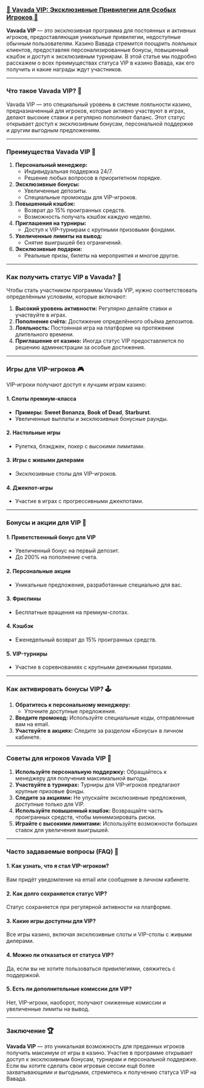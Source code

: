 ### [🌟 Vavada VIP: Эксклюзивные Привилегии для Особых Игроков 🎰](https://partnervavadarv.com?promo=75590753-cc8b-4c4a-8d71-99b7a2293439-jud\&target=register)

**Vavada VIP** — это эксклюзивная программа для постоянных и активных игроков, предоставляющая уникальные привилегии, недоступные обычным пользователям. Казино Вавада стремится поощрить лояльных клиентов, предоставляя персонализированные бонусы, повышенный кэшбэк и доступ к эксклюзивным турнирам. В этой статье мы подробно расскажем о всех преимуществах статуса VIP в казино Вавада, как его получить и какие награды ждут участников.

***

### Что такое Vavada VIP? 🎯

Vavada VIP — это специальный уровень в системе лояльности казино, предназначенный для игроков, которые активно участвуют в играх, делают высокие ставки и регулярно пополняют баланс. Этот статус открывает доступ к эксклюзивным бонусам, персональной поддержке и другим выгодным предложениям.

***

### Преимущества Vavada VIP 🚀

1. **Персональный менеджер:**
   * Индивидуальная поддержка 24/7.
   * Решение любых вопросов в приоритетном порядке.
2. **Эксклюзивные бонусы:**
   * Увеличенные депозиты.
   * Специальные промокоды для VIP-игроков.
3. **Повышенный кэшбэк:**
   * Возврат до 15% проигранных средств.
   * Возможность получать кэшбэк каждую неделю.
4. **Приглашения на турниры:**
   * Доступ к VIP-турнирам с крупными призовыми фондами.
5. **Увеличенные лимиты на вывод:**
   * Снятие выигрышей без ограничений.
6. **Эксклюзивные подарки:**
   * Реальные призы, билеты на мероприятия и многое другое.

***

### Как получить статус VIP в Vavada? 🔑

Чтобы стать участником программы Vavada VIP, нужно соответствовать определённым условиям, которые включают:

1. **Высокий уровень активности:**
   Регулярно делайте ставки и участвуйте в играх.
2. **Пополнение счёта:**
   Достижение определённого объёма депозитов.
3. **Лояльность:**
   Постоянная игра на платформе на протяжении длительного времени.
4. **Приглашение от казино:**
   Иногда статус VIP предоставляется по решению администрации за особые достижения.

***

### Игры для VIP-игроков 🎮

VIP-игроки получают доступ к лучшим играм казино:

#### 1. **Слоты премиум-класса**

* **Примеры:** **Sweet Bonanza**, **Book of Dead**, **Starburst**.
* Увеличенные выплаты и эксклюзивные бонусные раунды.

#### 2. **Настольные игры**

* Рулетка, блэкджек, покер с высокими лимитами.

#### 3. **Игры с живыми дилерами**

* Эксклюзивные столы для VIP-игроков.

#### 4. **Джекпот-игры**

* Участие в играх с прогрессивными джекпотами.

***

### Бонусы и акции для VIP 🎁

#### 1. **Приветственный бонус для VIP**

* Увеличенный бонус на первый депозит.
* До 200% на пополнение счета.

#### 2. **Персональные акции**

* Уникальные предложения, разработанные специально для вас.

#### 3. **Фриспины**

* Бесплатные вращения на премиум-слотах.

#### 4. **Кэшбэк**

* Еженедельный возврат до 15% проигранных средств.

#### 5. **VIP-турниры**

* Участие в соревнованиях с крупными денежными призами.

***

### Как активировать бонусы VIP? 🕹️

1. **Обратитесь к персональному менеджеру:**
   * Уточните доступные предложения.
2. **Введите промокод:**
   Используйте специальные коды, отправленные вам на email.
3. **Участвуйте в акциях:**
   Следите за разделом «Бонусы» в личном кабинете.

***

### Советы для игроков Vavada VIP 🔑

1. **Используйте персональную поддержку:**
   Обращайтесь к менеджеру для получения максимальной выгоды.
2. **Участвуйте в турнирах:**
   Турниры для VIP-игроков предлагают крупные призовые фонды.
3. **Следите за акциями:**
   Не упускайте эксклюзивные предложения, доступные только для VIP.
4. **Используйте повышенный кэшбэк:**
   Возвращайте часть проигранных средств, чтобы минимизировать риски.
5. **Играйте с высокими лимитами:**
   Используйте возможности больших ставок для увеличения выигрышей.

***

### Часто задаваемые вопросы (FAQ) 📝

#### 1. Как узнать, что я стал VIP-игроком?

Вам придёт уведомление на email или сообщение в личном кабинете.

#### 2. Как долго сохраняется статус VIP?

Статус сохраняется при регулярной активности на платформе.

#### 3. Какие игры доступны для VIP?

Все игры казино, включая эксклюзивные слоты и VIP-столы с живыми дилерами.

#### 4. Можно ли отказаться от статуса VIP?

Да, если вы не хотите пользоваться привилегиями, свяжитесь с поддержкой.

#### 5. Есть ли дополнительные комиссии для VIP?

Нет, VIP-игроки, наоборот, получают сниженные комиссии и увеличенные лимиты на вывод.

***

### Заключение 🏆

**Vavada VIP** — это уникальная возможность для преданных игроков получить максимум от игры в казино. Участие в программе открывает доступ к эксклюзивным бонусам, турнирам и персональной поддержке. Если вы хотите сделать свои игровые сессии ещё более захватывающими и выгодными, стремитесь к получению статуса VIP на Вавада.
